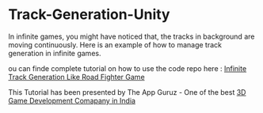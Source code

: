Track-Generation-Unity
======================

In infinite games, you might have noticed that, the tracks in background are moving continuously. Here is an example of how to manage track generation in infinite games.

ou can finde complete tutorial on how to use the code repo here : <a href="http://www.theappguruz.com/sample-code/infinite-track-generation-like-road-fighter-game/">Infinite Track Generation Like Road Fighter Game</a>

This Tutorial has been presented by The App Guruz - One of the best <a href="http://www.theappguruz.com/3d-game-development/">3D Game Development Comapany in India</a>
